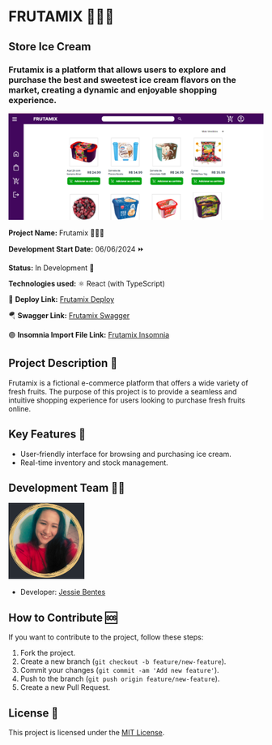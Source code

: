 # FRUTAMIX 🍎🍌🍇

## Store Ice Cream

### Frutamix is a platform that allows users to explore and purchase the best and sweetest ice cream flavors on the market, creating a dynamic and enjoyable shopping experience.

![Frutamix](src/assets/readme/products.png)

**Project Name:** Frutamix 🍎🍌🍇

**Development Start Date:** 06/06/2024 ⏩

**Status:** In Development 🔧

**Technologies used:** ⚛️ React (with TypeScript)

🚀 **Deploy Link:** [Frutamix Deploy](URL_DO_DEPLOY)

🪂 **Swagger Link:** [Frutamix Swagger](URL_DO_SWAGGER)

🟣 **Insomnia Import File Link:** [Frutamix Insomnia](URL_DO_ARQUIVO_INSOMNIA)

## Project Description 📝

Frutamix is a fictional e-commerce platform that offers a wide variety of fresh fruits. The purpose of this project is to provide a seamless and intuitive shopping experience for users looking to purchase fresh fruits online.

## Key Features 🔧

- User-friendly interface for browsing and purchasing ice cream.
- Real-time inventory and stock management.

## Development Team 🙋‍♀️

<img src="src/assets/readme/jessie.png" alt="Developer" width="150" height="150">

- Developer: [Jessie Bentes]("https://github.com/LadyJessie19")

## How to Contribute 🆘

If you want to contribute to the project, follow these steps:

1. Fork the project.
2. Create a new branch (`git checkout -b feature/new-feature`).
3. Commit your changes (`git commit -am 'Add new feature'`).
4. Push to the branch (`git push origin feature/new-feature`).
5. Create a new Pull Request.

## License 🧐

This project is licensed under the [MIT License](https://opensource.org/licenses/MIT).
